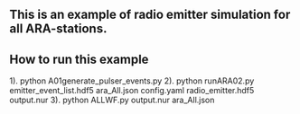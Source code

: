## This is an example of radio emitter simulation for all ARA-stations.
## How to run this example
1). python A01generate_pulser_events.py
2). python runARA02.py emitter_event_list.hdf5 ara_All.json config.yaml radio_emitter.hdf5 output.nur
3). python ALLWF.py output.nur ara_All.json
